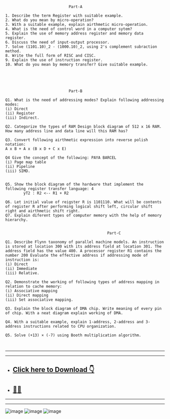 ```
                            Part-A
 
1. Describe the term Register with suitable example. 
2. What do you mean by micro-operation? 
3. With a suitable example, explain airthmetic micro-operation. 
4. What is the need of control word in a computer sytem?
5. Explain the use of memory address register and memory data register.
6. Discuss the need of input-output processor. 
7. Solve (1101.10)_2 - (1000.10)_2, using 2's complement subraction method. 
8. Write the full form of RISC and CISC. 
9. Explain the use of instruction register. 
10. What do you mean by memory transfer? Give suitable example.


 


                            Part-B
 
Q1. What is the need of addressing modes? Explain following addressing modes: 
(i) Direct
(ii) Register
(iii) Indirect.

Q2. Categorize the types of RAM Design block diagram of 512 x 16 RAM. How many address line and data line will this RAM has?

Q3. Convert following airthmetic expression into reverse polish notation: 
A x B + A x (B x D + C x E)

Q4 Give the concept of the following: PAYA BARCEL
(i) Page map table
(ii) Pipeline
(iii) SIMD.


Q5. Show the block diagram of the hardware that implement the following register transfer language: 4
        yT2 : R2 <-- R1 + R2

Q6. Let initial value of reigster R is 1101110. What will be contents of register R after performing logical shift left, circular shift right and airthmetic shift right. 
Q7. Explain diferent types of computer memory with the help of memory hierarchy.


                                             Part-C
 
Q1. Describe Flynn taxonomy of parallel machine models. An instruction is stored at location 300 with its address field at location 301. The address field has the value 400. A processor register R1 contains the number 200 Evaluate the effective address if addressing mode of instruction is:
(i) Direct
(ii) Immediate
(iii) Relative.

Q2. Demonstrate the working of following types of address mapping in relation to cache memory:
(i) Associative mapping
(ii) Direct mapping
(iii) Set associative mapping.

Q3. Explain the block diagram of DMA chip. Write meaning of every pin of chip. With a neat diagram explain working of DMA.

Q4. With a suitable example, explain 1-address, 2-address and 3-address instructions related to CPU organization.

Q5. Solve (+13) × (-7) using Booth multiplication algorithm.



```
---
---
- ## [Click here to Download 👇 ](https://www.btubikaner.com/papers/btech-cs-it-5-sem-computer-organization-and-architecture-51n0402-2024.pdf)
- ## [🕵️‍♂️](https://chatgpt.com/share/67aef64f-7b54-8012-8db2-28880fc65a07)



---
---

![image](https://github.com/user-attachments/assets/88c5835f-79b7-4890-a812-53e87487fb39)
![image](https://github.com/user-attachments/assets/744ce2d5-f9ed-4f61-9f5a-f75bd1c1fc88)
![image](https://github.com/user-attachments/assets/5b1a376b-fb57-497d-b63f-de855f0372ac)





